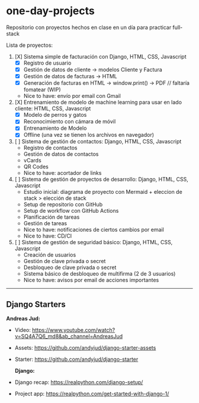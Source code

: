 # one-day-projects

Repositorio con proyectos hechos en clase en un día para practicar full-stack

Lista de proyectos:

1. [X] Sistema simple de facturación con Django, HTML, CSS, Javascript
   - [X] Registro de usuario
   - [X] Gestión de datos de cliente -> modelos Cliente y Factura
   - [X] Gestión de datos de facturas -> HTML
   - [X] Generación de facturas en HTML -> window.print() -> PDF // faltaría fomatear (WIP)
   - Nice to have: envío por email con Gmail
2. [X] Entrenamiento de modelo de machine learning para usar en lado cliente: HTML, CSS, Javascript
   - [X] Modelo de perros y gatos
   - [X] Reconocimiento con cámara de móvil
   - [X] Entrenamiento de Modelo
   - [X] Offline (una vez se tienen los archivos en navegador)
3. [ ] Sistema de gestión de contactos: Django, HTML, CSS, Javascript
   - Registro de contactos
   - Gestión de datos de contactos
   - vCards
   - QR Codes
   - Nice to have: acortador de links
4. [ ] Sistema de gestión de proyectos de desarrollo: Django, HTML, CSS, Javascript
   - Estudio inicial: diagrama de proyecto con Mermaid + eleccion de stack > elección de stack
   - Setup de repositorio con GitHub
   - Setup de workflow con GitHub Actions
   - Planificación de tareas
   - Gestión de tareas
   - Nice to have: notificaciones de ciertos cambios por email
   - Nice to have: CD/CI
5. [ ] Sistema de gestión de seguridad básico: Django, HTML, CSS, Javascript
   - Creación de usuarios
   - Gestión de clave privada o secret
   - Desbloqueo de clave privada o secret
   - Sistema básico de desbloqueo de multifirma (2 de 3 usuarios)
   - Nice to have: avisos por email de acciones importantes

---

## Django Starters

   **Andreas Jud:**
 - Video: https://www.youtube.com/watch?v=SQ4A7Q6_md8&ab_channel=AndreasJud
 - Assets: https://github.com/andyjud/django-starter-assets
 - Starter: https://github.com/andyjud/django-starter

   **Django:**
 - Django recap: https://realpython.com/django-setup/ 
 - Project app: https://realpython.com/get-started-with-django-1/
   